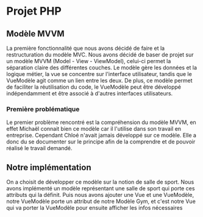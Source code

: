 # Projet PHP

## Modèle MVVM

La première fonctionnalité que nous avons décidé de faire et la restructuration du modèle MVC. Nous avons décidé de baser de projet sur un modèle MVVM (Model - View - ViewModel), celui-ci permet la séparation claire des différentes couches. Le modèle gère les données et la logique métier, la vue se concentre sur l'interface utilisateur, tandis que le VueModèle agit comme un lien entre les deux. De plus, ce modèle permet de faciliter la réutilisation du code, le VueModèle peut être développé indépendamment et être associé à d'autres interfaces utilisateurs.

### Première problématique

Le premier problème rencontré est la compréhension du modèle MVVM, en effet Michaël connait bien ce modèle car il l'utilise dans son travail en entreprise. Cependant Chloé n'avait jamais développé sur ce modèle. Elle a donc du se documenter sur le principe afin de la comprendre et de pouvoir réalisé le travail demandé.

## Notre implémentation

On a choisit de développer ce modèle sur la notion de salle de sport. Nous avons implémenté un modèle représentant une salle de sport qui porte ces attributs qui la définit. Puis nous avons ajouter une Vue et une VueModèle, notre VueModèle porte un attribut de notre Modèle Gym, et c'est notre Vue qui va porter la VueModèle pour ensuite afficher les infos nécessaires
